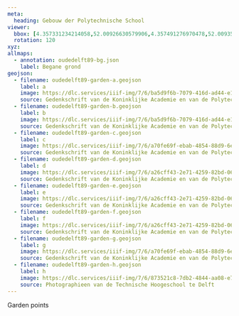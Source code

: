 ```yaml
---
meta:
  heading: Gebouw der Polytechnische School
viewer:
  bbox: [4.357331234214058,52.00926630579906,4.357491276970478,52.00935831772131]
  rotation: 120
xyz:
allmaps:
  - annotation: oudedelft89-bg.json
    label: Begane grond
geojson:
  - filename: oudedelft89-garden-a.geojson
    label: a
    image: https://dlc.services/iiif-img/7/6/ba5d9f6b-7079-416d-ad44-e147d7034c50/1520,2030,914,1376/,350/90/default.jpg
    source: Gedenkschrift van de Koninklijke Academie en van de Polytechnische School
  - filename: oudedelft89-garden-b.geojson
    label: b
    image: https://dlc.services/iiif-img/7/6/ba5d9f6b-7079-416d-ad44-e147d7034c50/1531,348,914,1376/,350/90/default.jpg
    source: Gedenkschrift van de Koninklijke Academie en van de Polytechnische School
  - filename: oudedelft89-garden-c.geojson
    label: c
    image: https://dlc.services/iiif-img/7/6/a70fe69f-ebab-4854-88d9-6e6259287d6b/425,383,889,1336/,350/90/default.jpg
    source: Gedenkschrift van de Koninklijke Academie en van de Polytechnische School
  - filename: oudedelft89-garden-d.geojson
    label: d
    image: https://dlc.services/iiif-img/7/6/a26cff43-2e71-4259-82bd-0693879c8791/469,333,902,1256/350,/0/default.jpg
    source: Gedenkschrift van de Koninklijke Academie en van de Polytechnische School
  - filename: oudedelft89-garden-e.geojson
    label: e 
    image: https://dlc.services/iiif-img/7/6/a26cff43-2e71-4259-82bd-0693879c8791/460,2008,910,1372/350,/0/default.jpg
    source: Gedenkschrift van de Koninklijke Academie en van de Polytechnische School
  - filename: oudedelft89-garden-f.geojson
    label: f
    image: https://dlc.services/iiif-img/7/6/a26cff43-2e71-4259-82bd-0693879c8791/1656,2022,914,1356/350,/0/default.jpg
    source: Gedenkschrift van de Koninklijke Academie en van de Polytechnische School
  - filename: oudedelft89-garden-g.geojson
    label: g
    image: https://dlc.services/iiif-img/7/6/a70fe69f-ebab-4854-88d9-6e6259287d6b/427,2034,905,1392/,350/90/default.jpg
    source: Gedenkschrift van de Koninklijke Academie en van de Polytechnische School
  - filename: oudedelft89-garden-h.geojson
    label: h
    image: https://dlc.services/iiif-img/7/6/873521c8-7db2-4844-aa08-e7776c50b7dc/997,394,1868,1303/full/0/default.jpg
    source: Photographieen van de Technische Hoogeschool te Delft
---
```

Garden points
